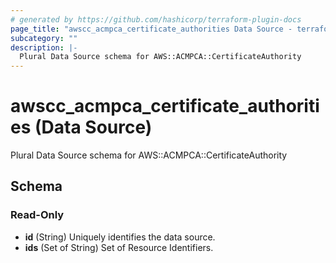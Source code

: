 ```yaml
---
# generated by https://github.com/hashicorp/terraform-plugin-docs
page_title: "awscc_acmpca_certificate_authorities Data Source - terraform-provider-awscc"
subcategory: ""
description: |-
  Plural Data Source schema for AWS::ACMPCA::CertificateAuthority
---
```


# awscc_acmpca_certificate_authorities (Data Source)

Plural Data Source schema for AWS::ACMPCA::CertificateAuthority



<!-- schema generated by tfplugindocs -->
## Schema

### Read-Only

- **id** (String) Uniquely identifies the data source.
- **ids** (Set of String) Set of Resource Identifiers.


